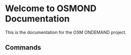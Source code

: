 # Welcome to OSMOND Documentation

This is the documentation for the OSM ONDEMAND project.

## Commands

